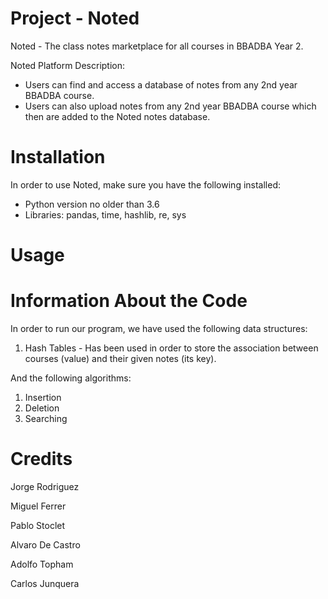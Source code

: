 # Project - Noted

Noted - The class notes marketplace for all courses in BBADBA Year 2.

Noted Platform Description:
  
   - Users can find and access a database of notes from any 2nd year BBADBA course.  
   - Users can also upload notes from any 2nd year BBADBA course which then are added to the Noted notes database.

# Installation

In order to use Noted, make sure you have the following installed:
    
   - Python version no older than 3.6
   - Libraries: pandas, time, hashlib, re, sys
    


# Usage


# Information About the Code
In order to run our program, we have used the following data structures:

1. Hash Tables - Has been used in order to store the association between courses (value) and their given notes (its key).
 
 
And the following algorithms:
1. Insertion
2. Deletion
3. Searching




# Credits
Jorge Rodriguez

Miguel Ferrer

Pablo Stoclet

Alvaro De Castro

Adolfo Topham

Carlos Junquera
